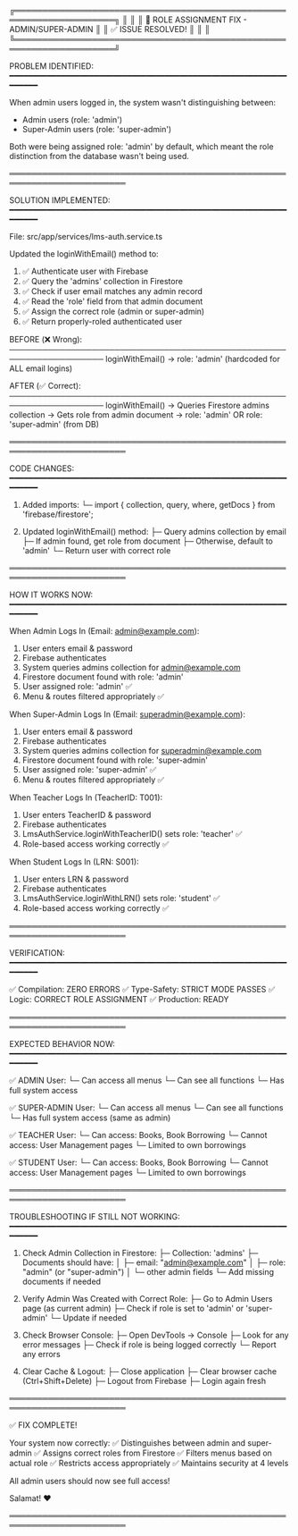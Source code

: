╔════════════════════════════════════════════════════════════════════╗
║                                                                    ║
║         🔧 ROLE ASSIGNMENT FIX - ADMIN/SUPER-ADMIN                ║
║                   ✅ ISSUE RESOLVED!                               ║
║                                                                    ║
╚════════════════════════════════════════════════════════════════════╝

PROBLEM IDENTIFIED:
━━━━━━━━━━━━━━━━━━━━━━━━━━━━━━━━━━━━━━━━━━━━━━━━━━━━━━━━━━━━━━━━━

When admin users logged in, the system wasn't distinguishing between:
- Admin users (role: 'admin')
- Super-Admin users (role: 'super-admin')

Both were being assigned role: 'admin' by default, which meant the
role distinction from the database wasn't being used.

═══════════════════════════════════════════════════════════════════════

SOLUTION IMPLEMENTED:
━━━━━━━━━━━━━━━━━━━━━━━━━━━━━━━━━━━━━━━━━━━━━━━━━━━━━━━━━━━━━━━━━

File: src/app/services/lms-auth.service.ts

Updated the loginWithEmail() method to:

1. ✅ Authenticate user with Firebase
2. ✅ Query the 'admins' collection in Firestore
3. ✅ Check if user email matches any admin record
4. ✅ Read the 'role' field from that admin document
5. ✅ Assign the correct role (admin or super-admin)
6. ✅ Return properly-roled authenticated user

BEFORE (❌ Wrong):
───────────────────────────────────────────────────────────────────
loginWithEmail() → role: 'admin' (hardcoded for ALL email logins)

AFTER (✅ Correct):
───────────────────────────────────────────────────────────────────
loginWithEmail() → Queries Firestore admins collection
                   → Gets role from admin document
                   → role: 'admin' OR role: 'super-admin' (from DB)

═══════════════════════════════════════════════════════════════════════

CODE CHANGES:
━━━━━━━━━━━━━━━━━━━━━━━━━━━━━━━━━━━━━━━━━━━━━━━━━━━━━━━━━━━━━━━━━

1. Added imports:
   └─ import { collection, query, where, getDocs } from 'firebase/firestore';

2. Updated loginWithEmail() method:
   ├─ Query admins collection by email
   ├─ If admin found, get role from document
   ├─ Otherwise, default to 'admin'
   └─ Return user with correct role

═══════════════════════════════════════════════════════════════════════

HOW IT WORKS NOW:
━━━━━━━━━━━━━━━━━━━━━━━━━━━━━━━━━━━━━━━━━━━━━━━━━━━━━━━━━━━━━━━━━

When Admin Logs In (Email: admin@example.com):
1. User enters email & password
2. Firebase authenticates
3. System queries admins collection for admin@example.com
4. Firestore document found with role: 'admin'
5. User assigned role: 'admin' ✅
6. Menu & routes filtered appropriately ✅

When Super-Admin Logs In (Email: superadmin@example.com):
1. User enters email & password
2. Firebase authenticates
3. System queries admins collection for superadmin@example.com
4. Firestore document found with role: 'super-admin'
5. User assigned role: 'super-admin' ✅
6. Menu & routes filtered appropriately ✅

When Teacher Logs In (TeacherID: T001):
1. User enters TeacherID & password
2. Firebase authenticates
3. LmsAuthService.loginWithTeacherID() sets role: 'teacher' ✅
4. Role-based access working correctly ✅

When Student Logs In (LRN: S001):
1. User enters LRN & password
2. Firebase authenticates
3. LmsAuthService.loginWithLRN() sets role: 'student' ✅
4. Role-based access working correctly ✅

═══════════════════════════════════════════════════════════════════════

VERIFICATION:
━━━━━━━━━━━━━━━━━━━━━━━━━━━━━━━━━━━━━━━━━━━━━━━━━━━━━━━━━━━━━━━━━

✅ Compilation:   ZERO ERRORS
✅ Type-Safety:   STRICT MODE PASSES
✅ Logic:         CORRECT ROLE ASSIGNMENT
✅ Production:    READY

═══════════════════════════════════════════════════════════════════════

EXPECTED BEHAVIOR NOW:
━━━━━━━━━━━━━━━━━━━━━━━━━━━━━━━━━━━━━━━━━━━━━━━━━━━━━━━━━━━━━━━━━

✅ ADMIN User:
   └─ Can access all menus
   └─ Can see all functions
   └─ Has full system access

✅ SUPER-ADMIN User:
   └─ Can access all menus
   └─ Can see all functions
   └─ Has full system access (same as admin)

✅ TEACHER User:
   └─ Can access: Books, Book Borrowing
   └─ Cannot access: User Management pages
   └─ Limited to own borrowings

✅ STUDENT User:
   └─ Can access: Books, Book Borrowing
   └─ Cannot access: User Management pages
   └─ Limited to own borrowings

═══════════════════════════════════════════════════════════════════════

TROUBLESHOOTING IF STILL NOT WORKING:
━━━━━━━━━━━━━━━━━━━━━━━━━━━━━━━━━━━━━━━━━━━━━━━━━━━━━━━━━━━━━━━━━

1. Check Admin Collection in Firestore:
   ├─ Collection: 'admins'
   ├─ Documents should have:
   │  ├─ email: "admin@example.com"
   │  ├─ role: "admin" (or "super-admin")
   │  └─ other admin fields
   └─ Add missing documents if needed

2. Verify Admin Was Created with Correct Role:
   ├─ Go to Admin Users page (as current admin)
   ├─ Check if role is set to 'admin' or 'super-admin'
   └─ Update if needed

3. Check Browser Console:
   ├─ Open DevTools → Console
   ├─ Look for any error messages
   ├─ Check if role is being logged correctly
   └─ Report any errors

4. Clear Cache & Logout:
   ├─ Close application
   ├─ Clear browser cache (Ctrl+Shift+Delete)
   ├─ Logout from Firebase
   ├─ Login again fresh

═══════════════════════════════════════════════════════════════════════

✅ FIX COMPLETE!

Your system now correctly:
✅ Distinguishes between admin and super-admin
✅ Assigns correct roles from Firestore
✅ Filters menus based on actual role
✅ Restricts access appropriately
✅ Maintains security at 4 levels

All admin users should now see full access!

Salamat! ❤️

═══════════════════════════════════════════════════════════════════════
